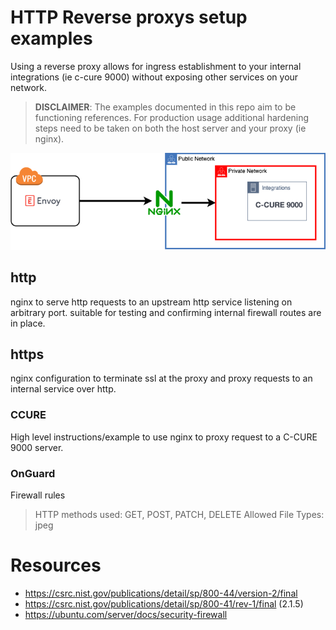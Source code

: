 # HTTP Reverse proxys setup examples

Using a reverse proxy allows for ingress establishment to your internal integrations (ie c-cure 9000)
without exposing other services on your network.

> **DISCLAIMER**: The examples documented in this repo aim to be functioning references. 
For production usage additional hardening steps need to be taken on both the host server and your proxy (ie nginx).

![proxy](misc/proxy.png)


## http

nginx to serve http requests to an upstream http service listening on 
arbitrary port. suitable for testing and confirming internal firewall routes are in place.

## https

nginx configuration to terminate ssl at the proxy and proxy requests to an internal service over http.

### CCURE

High level instructions/example to use nginx to proxy request to a C-CURE 9000 server.

### OnGuard

Firewall rules
>
>HTTP methods used: GET, POST, PATCH, DELETE
>Allowed File Types: jpeg

# Resources
- https://csrc.nist.gov/publications/detail/sp/800-44/version-2/final
- https://csrc.nist.gov/publications/detail/sp/800-41/rev-1/final (2.1.5)
- https://ubuntu.com/server/docs/security-firewall
